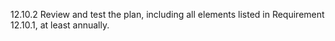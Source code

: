 12.10.2 Review and test the plan, including all elements listed in Requirement 12.10.1, at least annually.
